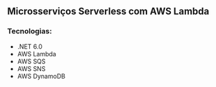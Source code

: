 <h2>Microsserviços Serverless com AWS Lambda</h2>
<h3>Tecnologias:</h3>
<ul>
  <li>
    .NET 6.0
  </li>
  <li>
    AWS Lambda
  </li>
  <li>
    AWS SQS
  </li>
  <li>
    AWS SNS
  </li>
   <li>
    AWS DynamoDB
  </li>
</ul>
